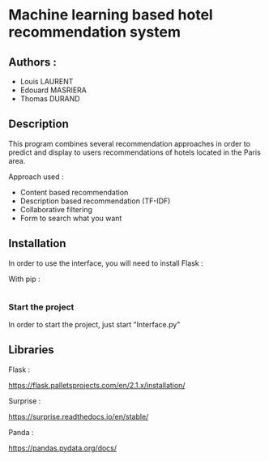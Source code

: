 # Machine learning based hotel recommendation system 

## Authors : 
  - Louis LAURENT
  - Edouard MASRIERA
  - Thomas DURAND


## Description

This program combines several recommendation approaches in order to predict and display to users recommendations of hotels located in the Paris area. 

Approach used :

  - Content based recommendation 
  - Description based recommendation (TF-IDF)
  - Collaborative filtering
  - Form to search what you want 


## Installation

In order to use the interface, you will need to install Flask : 

With pip :

```$ pip install Flask
```

### Start the project

In order to start the project, just start "Interface.py" 

## Libraries

Flask :

<https://flask.palletsprojects.com/en/2.1.x/installation/>

Surprise :

<https://surprise.readthedocs.io/en/stable/>

Panda :

<https://pandas.pydata.org/docs/>
